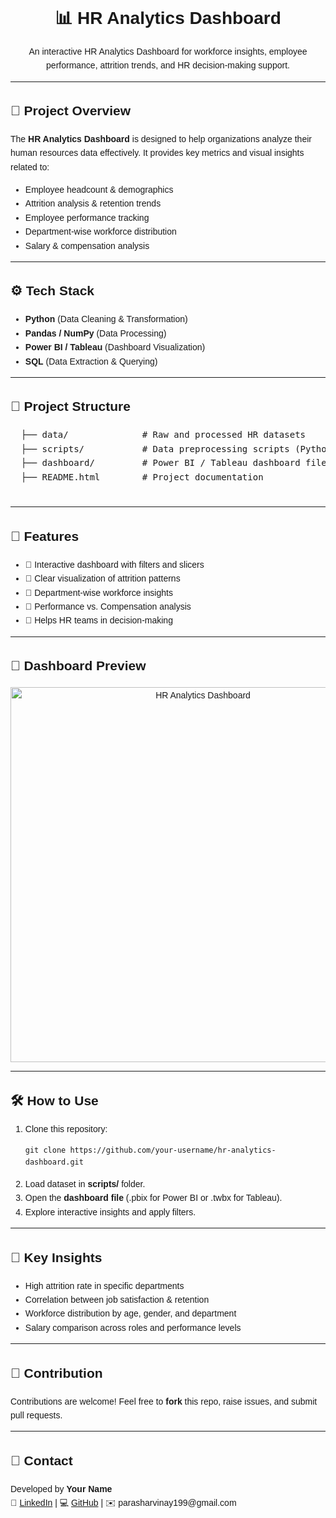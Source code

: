<!DOCTYPE html>
<html lang="en">
<head>
  <meta charset="UTF-8">
  <title>HR Analytics Dashboard - README</title>
</head>
<body style="font-family: Arial, sans-serif; line-height: 1.6;">

  <h1 align="center">📊 HR Analytics Dashboard</h1>
  <p align="center">
    An interactive HR Analytics Dashboard for workforce insights, employee performance, attrition trends, and HR decision-making support.  
  </p>

  <hr>

  <h2>📌 Project Overview</h2>
  <p>
    The <strong>HR Analytics Dashboard</strong> is designed to help organizations analyze their human resources data effectively.  
    It provides key metrics and visual insights related to:
  </p>
  <ul>
    <li>Employee headcount & demographics</li>
    <li>Attrition analysis & retention trends</li>
    <li>Employee performance tracking</li>
    <li>Department-wise workforce distribution</li>
    <li>Salary & compensation analysis</li>
  </ul>

  <hr>

  <h2>⚙️ Tech Stack</h2>
  <ul>
    <li><strong>Python</strong> (Data Cleaning & Transformation)</li>
    <li><strong>Pandas / NumPy</strong> (Data Processing)</li>
    <li><strong>Power BI / Tableau</strong> (Dashboard Visualization)</li>
    <li><strong>SQL</strong> (Data Extraction & Querying)</li>
  </ul>

  <hr>

  <h2>📂 Project Structure</h2>
  <pre>
  ├── data/              # Raw and processed HR datasets
  ├── scripts/           # Data preprocessing scripts (Python/SQL)
  ├── dashboard/         # Power BI / Tableau dashboard files
  ├── README.html        # Project documentation
  </pre>

  <hr>

  <h2>🚀 Features</h2>
  <ul>
    <li>📌 Interactive dashboard with filters and slicers</li>
    <li>📌 Clear visualization of attrition patterns</li>
    <li>📌 Department-wise workforce insights</li>
    <li>📌 Performance vs. Compensation analysis</li>
    <li>📌 Helps HR teams in decision-making</li>
  </ul>

  <hr>

  <h2>📸 Dashboard Preview</h2>
  <p align="center">
    <img src="dashboard-preview.png" alt="HR Analytics Dashboard" width="600"/>
  </p>

  <hr>

  <h2>🛠️ How to Use</h2>
  <ol>
    <li>Clone this repository:
      <pre><code>git clone https://github.com/your-username/hr-analytics-dashboard.git</code></pre>
    </li>
    <li>Load dataset in <strong>scripts/</strong> folder.</li>
    <li>Open the <strong>dashboard file</strong> (.pbix for Power BI or .twbx for Tableau).</li>
    <li>Explore interactive insights and apply filters.</li>
  </ol>

  <hr>

  <h2>🔑 Key Insights</h2>
  <ul>
    <li>High attrition rate in specific departments</li>
    <li>Correlation between job satisfaction & retention</li>
    <li>Workforce distribution by age, gender, and department</li>
    <li>Salary comparison across roles and performance levels</li>
  </ul>

  <hr>

  <h2>🙌 Contribution</h2>
  <p>
    Contributions are welcome!  
    Feel free to <strong>fork</strong> this repo, raise issues, and submit pull requests.
  </p>

  <hr>

  <h2>📧 Contact</h2>
  <p>
    Developed by <strong>Your Name</strong> <br>
    🔗 <a href="www.linkedin.com/in/vinay-parashar-955975300" target="_blank">LinkedIn</a> | 
    💻 <a href="https://github.com/your-username" target="_blank">GitHub</a> | 
    ✉️ parasharvinay199@gmail.com
  </p>

</body>
</html>
